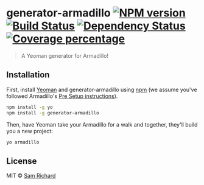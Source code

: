 # generator-armadillo [![NPM version][npm-image]][npm-url] [![Build Status][travis-image]][travis-url] [![Dependency Status][daviddm-image]][daviddm-url] [![Coverage percentage][coveralls-image]][coveralls-url]
> A Yeoman generator for Armadillo!

## Installation

First, install [Yeoman](http://yeoman.io) and generator-armadillo using [npm](https://www.npmjs.com/) (we assume you've followed Armadillo's [Pre Setup instructions](https://github.com/Snugug/gulp-armadillo/wiki/Developing-with-the-Armadillo#pre-setup)).

```bash
npm install -g yo
npm install -g generator-armadillo
```

Then, have Yeoman take your Armadillo for a walk and together, they'll build you a new project:

```bash
yo armadillo
```

## License

MIT © [Sam Richard](https://snugug.com/)

[npm-image]: https://badge.fury.io/js/generator-armadillo.svg
[npm-url]: https://npmjs.org/package/generator-armadillo
[travis-image]: https://travis-ci.org/snugug/generator-armadillo.svg?branch=master
[travis-url]: https://travis-ci.org/snugug/generator-armadillo
[daviddm-image]: https://david-dm.org/snugug/generator-armadillo.svg?theme=shields.io
[daviddm-url]: https://david-dm.org/snugug/generator-armadillo
[coveralls-image]: https://coveralls.io/repos/snugug/generator-armadillo/badge.svg
[coveralls-url]: https://coveralls.io/r/snugug/generator-armadillo
